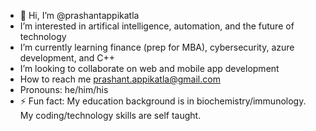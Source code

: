 - 👋 Hi, I’m @prashantappikatla
- I’m interested in artifical intelligence, automation, and the future of technology
- I’m currently learning finance (prep for MBA), cybersecurity, azure development, and C++
- I’m looking to collaborate on web and mobile app development
- How to reach me prashant.appikatla@gmail.com
- Pronouns: he/him/his
- ⚡ Fun fact: My education background is in biochemistry/immunology. My coding/technology skills are self taught.

<!---
prashantappikatla/prashantappikatla is a ✨ special ✨ repository because its `README.md` (this file) appears on your GitHub profile.
You can click the Preview link to take a look at your changes.
--->
